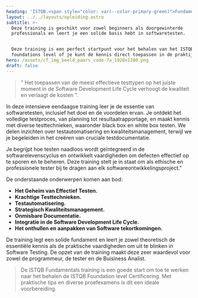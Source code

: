 ```yaml
---
heading: 'ISTQB.<span style="color: var(--color-primary-green)">Fundamentals</span>_'
layout: ../../layouts/opleiding.astro
subtitle: >-
  Deze training is geschikt voor zowel beginners als doorgewinterde
  professionals en leert je een solide basis hebt in softwaretesten.


  Deze training is een perfect startpunt voor het behalen van het ISTQB
  foundations level of je kunt de kennis direct toepassen in de praktijk.
hero: /assets/cf_img_beeld_paars_code-7a_1920x1280.png
draft: false
---
```


> " Het toepassen van de meest effectieve testtypen op het juiste moment in de Software Development Life Cycle verhoogt de kwaliteit en verlaagt de kosten ".

In deze intensieve eendaagse training leer je de essentie van softwaretesten, inclusief het doel en de voordelen ervan. Je ontdekt het volledige testproces, van planning tot resultaatrapportage, en maakt kennis met diverse testtechnieken, waaronder black box en white box testen. We delen inzichten over testautomatisering en kwaliteitsmanagement, terwijl we je begeleiden in het creëren van cruciale testdocumentatie.

Je begrijpt hoe testen naadloos wordt geïntegreerd in de softwarelevenscyclus en ontwikkelt vaardigheden om defecten effectief op te sporen en te beheren. Deze training stelt je in staat om als ethische en professionele tester bij te dragen aan elk softwareontwikkelingsproject."

De onderstaande onderwerpen komen aan bod:

* **Het Geheim van Effectief Testen.**
* **Krachtige Testtechnieken.**
* **Testautomatisering.**
* **Strategisch Kwaliteitsmanagement.**
* **Onmisbare Documentatie.**
* **Integratie in de Software Development Life Cycle.**
* **Het onthullen en aanpakken van Software tekortkomingen.**

De training legt een solide fundament en leert je zowel theoretisch de essentiële kennis als de praktische vaardigheden om uit te blinken in Software Testing. De opzet van de training maakt deze zeer waardevol voor zowel de programmeur, de tester en de Buisiness Analist.

> De ISTQB Fundamentals training is een goede start om toe te werken naar het behalen de ISTQB Foundation level Certificering.  Met praktische tips en diverse proefexamens is dit een ideale voorbereiding.
